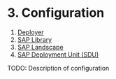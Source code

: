 <!-- TODO: Header -->



# 3. Configuration <!-- omit in toc -->

1. [Deployer](configuration-deployer.md)
2. [SAP Library](configuration-sap_library.md)
3. [SAP Landscape](configuration-sap_landscape.md)
4. [SAP Deployment Unit (SDU)](configuration-sap_deployment_unit.md)



TODO: Description of configuration
